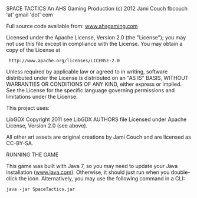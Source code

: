 SPACE TACTICS
An AHS Gaming Production
(c) 2012 Jami Couch
fbcouch 'at' gmail 'dot' com

Full source code available from:
	www.ahsgaming.com

Licensed under the Apache License, Version 2.0 (the "License");
you may not use this file except in compliance with the License.
You may obtain a copy of the License at

     http://www.apache.org/licenses/LICENSE-2.0

Unless required by applicable law or agreed to in writing, software
distributed under the License is distributed on an "AS IS" BASIS,
WITHOUT WARRANTIES OR CONDITIONS OF ANY KIND, either express or implied.
See the License for the specific language governing permissions and
limitations under the License.

This project uses:

LibGDX
Copyright 2011 see LibGDX AUTHORS file
Licensed under Apache License, Version 2.0 (see above).

All other art assets are original creations by Jami Couch and are licensed as CC-BY-SA.

RUNNING THE GAME

This game was built with Java 7, so you may need to update your Java installation (www.java.com).
Otherwise, it should just run when you double-click the icon.
Alternatively, you may use the following command in a CLI:

	java -jar SpaceTactics.jar



